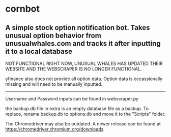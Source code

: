 # cornbot
A simple stock option notification bot. Takes unusual option behavior from unusualwhales.com and tracks it after inputting it to a local database
---------------
NOT FUNCTIONAL RIGHT NOW, UNUSUAL WHALES HAS UPDATED THEIR WEBSITE AND THE WEBSCRAPER IS NO LONGER FUNCTIONAL. 

yfinance also does not provide all option data. Option data is occassionally missing and will need to be manually inputted.

---------------

Username and Password inputs can be found in webscraper.py

the backup.db file in extra is an empty database file as a backup. To replace, rename backup.db to options.db and move it to the "Scripts" folder.

The Chromedriver may also be outdated. A newer release can be found at https://chromedriver.chromium.org/downloads
